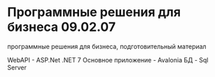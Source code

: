# Программные решения для бизнеса 09.02.07
программные решения для бизнеса, подготовительный материал

WebAPI - ASP.Net .NET 7
Основное приложение - Avalonia
БД - Sql Server
